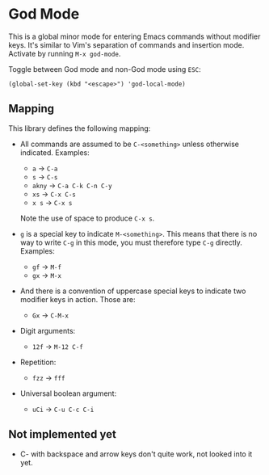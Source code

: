# God Mode

This is a global minor mode for entering Emacs commands without
modifier keys. It's similar to Vim's separation of commands and
insertion mode. Activate by running `M-x god-mode`.

Toggle between God mode and non-God mode using `ESC`:

    (global-set-key (kbd "<escape>") 'god-local-mode)

## Mapping

This library defines the following mapping:

* All commands are assumed to be `C-<something>` unless otherwise
   indicated. Examples:

   * `a`    → `C-a`
   * `s`    → `C-s`
   * `akny` → `C-a C-k C-n C-y`
   * `xs`   → `C-x C-s`
   * `x s`  → `C-x s`

   Note the use of space to produce `C-x s`.

* `g` is a special key to indicate `M-<something>`. This means that
   there is no way to write `C-g` in this mode, you must therefore
   type `C-g` directly. Examples:

   * `gf` → `M-f`
   * `gx` → `M-x`

* And there is a convention of uppercase special keys to indicate
   two modifier keys in action. Those are:

   * `Gx` → `C-M-x`

* Digit arguments:

  * `12f` → `M-12 C-f`

* Repetition:

  * `fzz` → `fff`

* Universal boolean argument:

  * `uCi` → `C-u C-c C-i`

## Not implemented yet

* C- with backspace and arrow keys don't quite work, not looked into
  it yet.
